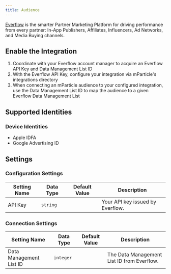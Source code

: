 ```yaml
---
title: Audience
---
```


[Everflow](http://www.everflow.io) is the smarter Partner Marketing Platform for driving performance from every partner: In-App Publishers, Affiliates, Influencers,  Ad Networks, and Media Buying channels.

## Enable the Integration

1. Coordinate with your Everflow account manager to acquire an Everflow API Key and Data Management List ID
2. With the Everflow API Key, configure your integration via mParticle's integrations directory
3. When connecting an mParticle audience to your configured integration, use the Data Management List ID to map the audience to a given Everflow Data Management List

## Supported Identities

### Device Identities

* Apple IDFA
* Google Advertising ID

## Settings

### Configuration Settings

Setting Name | Data Type | Default Value | Description
|---|---|---|---
API Key | `string` |  | Your API key issued by Everflow.

### Connection Settings

Setting Name | Data Type | Default Value | Description
|---|---|---|---
Data Management List ID | `integer` |  | The Data Management List ID from Everflow.
